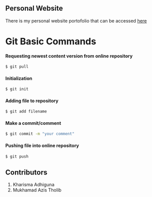 ## Personal Website
There is my personal website portofolio that can be accessed [here](https://kharismaadhiguna.github.io)

# Git Basic Commands
#### Requesting newest content version from online repository
```sh
$ git pull
```
#### Initialization
```sh
$ git init
```
#### Adding file to repository
```sh
$ git add filename
```
#### Make a commit/comment
```sh
$ git commit -m "your comment"
```
#### Pushing file into online repository
```sh
$ git push
```


## Contributors
1. Kharisma Adhiguna
2. Mukhamad Azis Tholib
